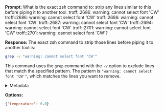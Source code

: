 **Prompt:**
What is the exact zsh command to: strip any lines similar to this before piping it to another tool: troff:<standard input>:2686: warning: cannot select font 'CW'
troff:<standard input>:2686: warning: cannot select font 'CW'
troff:<standard input>:2686: warning: cannot select font 'CW'
troff:<standard input>:2687: warning: cannot select font 'CW'
troff:<standard input>:2694: warning: cannot select font 'CW'
troff:<standard input>:2701: warning: cannot select font 'CW'
troff:<standard input>:2701: warning: cannot select font 'CW'?


**Response:**
The exact zsh command to strip those lines before piping it to another tool is:

```zsh
grep -v "warning: cannot select font 'CW'"
```

This command uses the `grep` command with the `-v` option to exclude lines that match the specified pattern. The pattern is `"warning: cannot select font 'CW'"`, which matches the lines you want to remove.

<details><summary>Metadata</summary>

- Duration: 4105 ms
- Datetime: 2023-08-25T10:19:46.048885
- Model: gpt-3.5-turbo-0613

</details>

**Options:**
```json
{"temperature": 0.0}
```

